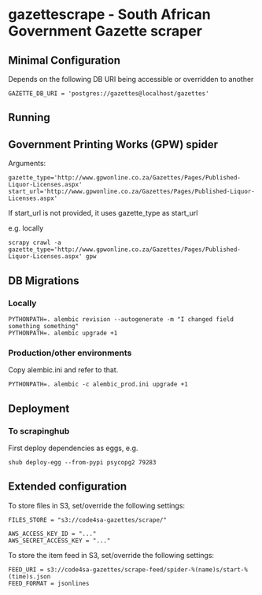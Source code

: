 # gazettescrape - South African Government Gazette scraper

## Minimal Configuration

Depends on the following DB URI being accessible or overridden to another

```
GAZETTE_DB_URI = 'postgres://gazettes@localhost/gazettes'
```

## Running

## Government Printing Works (GPW) spider

Arguments:
```
gazette_type='http://www.gpwonline.co.za/Gazettes/Pages/Published-Liquor-Licenses.aspx'
start_url='http://www.gpwonline.co.za/Gazettes/Pages/Published-Liquor-Licenses.aspx'
```

If start_url is not provided, it uses gazette_type as start_url

e.g. locally

```
scrapy crawl -a gazette_type='http://www.gpwonline.co.za/Gazettes/Pages/Published-Liquor-Licenses.aspx' gpw
```

## DB Migrations

### Locally

```
PYTHONPATH=. alembic revision --autogenerate -m "I changed field something something"
PYTHONPATH=. alembic upgrade +1
```

### Production/other environments

Copy alembic.ini and refer to that.

```
PYTHONPATH=. alembic -c alembic_prod.ini upgrade +1
```

## Deployment

### To scrapinghub

First deploy dependencies as eggs, e.g.

```
shub deploy-egg --from-pypi psycopg2 79283
```

## Extended configuration

To store files in S3, set/override the following settings:

```
FILES_STORE = "s3://code4sa-gazettes/scrape/"

AWS_ACCESS_KEY_ID = "..."
AWS_SECRET_ACCESS_KEY = "..."
```

To store the item feed in S3, set/override the following settings:

```
FEED_URI = s3://code4sa-gazettes/scrape-feed/spider-%(name)s/start-%(time)s.json
FEED_FORMAT = jsonlines
```

